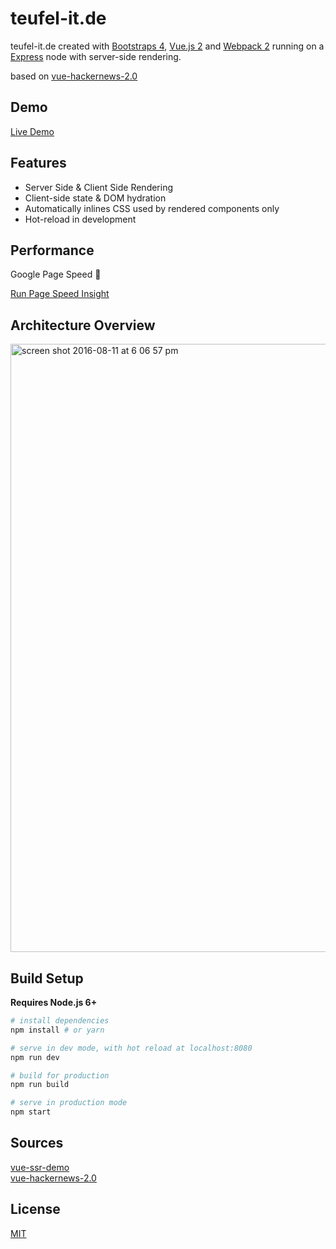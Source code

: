 # teufel-it.de

teufel-it.de created with [Bootstraps 4](https://v4-alpha.getbootstrap.com/), [Vue.js 2](https://vuejs.org/) and [Webpack 2](https://webpack.github.io/) running on a [Express](http://expressjs.com/de/) node with server-side rendering.

based on [vue-hackernews-2.0](https://github.com/vuejs/vue-hackernews-2.0)

## Demo

[Live Demo](https://teufel-it.de/)

## Features

- Server Side & Client Side Rendering
- Client-side state & DOM hydration
- Automatically inlines CSS used by rendered components only
- Hot-reload in development
  
## Performance

Google Page Speed :100:

[Run Page Speed Insight](https://developers.google.com/speed/pagespeed/insights/?hl=de&url=teufel-it.de)  

## Architecture Overview

<img width="973" alt="screen shot 2016-08-11 at 6 06 57 pm" src="https://cloud.githubusercontent.com/assets/499550/17607895/786a415a-5fee-11e6-9c11-45a2cfdf085c.png">

## Build Setup

**Requires Node.js 6+**

``` bash
# install dependencies
npm install # or yarn

# serve in dev mode, with hot reload at localhost:8080
npm run dev

# build for production
npm run build

# serve in production mode
npm start
```

## Sources

[vue-ssr-demo](https://github.com/doabit/vue-ssr-starter-kit)   
[vue-hackernews-2.0](https://github.com/vuejs/vue-hackernews-2.0)

## License

[MIT](http://opensource.org/licenses/MIT)
